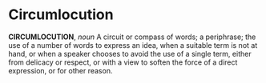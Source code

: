 # Circumlocution

**CIRCUMLOCUTION**, _noun_ A circuit or compass of words; a periphrase; the use of a number of words to express an idea, when a suitable term is not at hand, or when a speaker chooses to avoid the use of a single term, either from delicacy or respect, or with a view to soften the force of a direct expression, or for other reason.